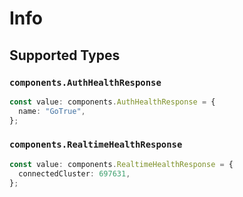 # Info


## Supported Types

### `components.AuthHealthResponse`

```typescript
const value: components.AuthHealthResponse = {
  name: "GoTrue",
};
```

### `components.RealtimeHealthResponse`

```typescript
const value: components.RealtimeHealthResponse = {
  connectedCluster: 697631,
};
```

